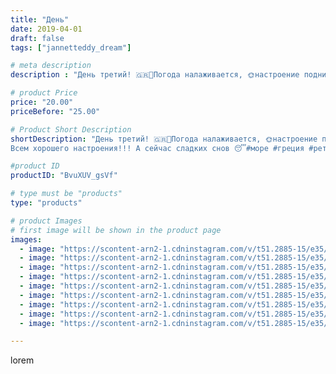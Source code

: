 ```yaml
---
title: "День"
date: 2019-04-01
draft: false
tags: ["jannetteddy_dream"]

# meta description
description : "День третий! 🇬🇷🌊Погода налаживается, 🌞настроение поднимается! Много эмоций, весь день гуляем! Дети счастливы, а это главное!😍❤️ На набережной встретили гусей, у"

# product Price
price: "20.00"
priceBefore: "25.00"

# Product Short Description
shortDescription: "День третий! 🇬🇷🌊Погода налаживается, 🌞настроение поднимается! Много эмоций, весь день гуляем! Дети счастливы, а это главное!😍❤️ На набережной встретили гусей, угостили их печеньем, а они нас чуть не съели🙈 голодные🤪
Всем хорошего настроения!!! А сейчас сладких снов 😴#море #греция #ретимно #крит2019 #любимаясемья #любимыедетки #моявесна #крит #мишкатедди #яжелаювсемсчастья"

#product ID
productID: "BvuXUV_gsVf"

# type must be "products"
type: "products"

# product Images
# first image will be shown in the product page
images:
  - image: "https://scontent-arn2-1.cdninstagram.com/v/t51.2885-15/e35/53803913_528565744335532_1871947819704566073_n.jpg?_nc_ht=scontent-arn2-1.cdninstagram.com&_nc_cat=104&_nc_ohc=aXXj6aURtdkAX_Iec0k&se=7&tp=1&oh=fa969a43e45dbb7aaadcd473be1b6234&oe=605C72F7&ig_cache_key=MjAxMjY0ODYzMTMwMzMwODE5NQ%3D%3D.2"
  - image: "https://scontent-arn2-1.cdninstagram.com/v/t51.2885-15/e35/54247574_143139250063546_3037112687478746477_n.jpg?_nc_ht=scontent-arn2-1.cdninstagram.com&_nc_cat=110&_nc_ohc=zfTHbET3KRwAX_soq9H&se=7&tp=1&oh=92b1e49292ff36e58c45473a917dd190&oe=605A0F84&ig_cache_key=MjAxMjY0ODYzMTMxOTk1NzM3Mg%3D%3D.2"
  - image: "https://scontent-arn2-1.cdninstagram.com/v/t51.2885-15/e35/54247821_162117391402213_8868064191714738990_n.jpg?_nc_ht=scontent-arn2-1.cdninstagram.com&_nc_cat=101&_nc_ohc=aoC85r0sCEYAX9BWTIv&se=7&tp=1&oh=32951bb0bb63f8a34264532fa84c4b87&oe=605B0C86&ig_cache_key=MjAxMjY0ODYzMTI2MTQ0MzEyNQ%3D%3D.2"
  - image: "https://scontent-arn2-1.cdninstagram.com/v/t51.2885-15/e35/54800593_122169212282518_9200378646886949751_n.jpg?_nc_ht=scontent-arn2-1.cdninstagram.com&_nc_cat=110&_nc_ohc=M4zCWueVgRoAX_41vV8&se=7&tp=1&oh=8c22f3ba6d6e044882297596c88a8743&oe=605A9C0E&ig_cache_key=MjAxMjY0ODYzMTI2OTYxMjMyOA%3D%3D.2"
  - image: "https://scontent-arn2-1.cdninstagram.com/v/t51.2885-15/e35/54247398_795592824144658_6948428497708683785_n.jpg?_nc_ht=scontent-arn2-1.cdninstagram.com&_nc_cat=110&_nc_ohc=xnFRgki7F7MAX9A91eU&se=7&tp=1&oh=296fad0586f6ddc0c61a9f7711d7c6a0&oe=605AAA18&ig_cache_key=MjAxMjY0ODYzMTI5NDc4NDc3MQ%3D%3D.2"
  - image: "https://scontent-arn2-1.cdninstagram.com/v/t51.2885-15/e35/54446956_125778598521315_7391258493858247185_n.jpg?_nc_ht=scontent-arn2-1.cdninstagram.com&_nc_cat=103&_nc_ohc=OrteQZ0J6MoAX_OrfE5&se=7&tp=1&oh=e0880cdda32511f98d922a82365667cd&oe=605A516A&ig_cache_key=MjAxMjY0ODYzMTI2OTc0OTYzMA%3D%3D.2"
  - image: "https://scontent-arn2-1.cdninstagram.com/v/t51.2885-15/e35/55937652_100965844408335_1563701906916137887_n.jpg?_nc_ht=scontent-arn2-1.cdninstagram.com&_nc_cat=103&_nc_ohc=XMW0FmMnpsYAX-FIW8T&se=7&tp=1&oh=2f9be7177cedebec0c088b73e3df8937&oe=605C2EC0&ig_cache_key=MjAxMjY0ODYzMTI4NjM4MjAyMw%3D%3D.2"
  - image: "https://scontent-arn2-1.cdninstagram.com/v/t51.2885-15/e35/54247748_638388146575022_4687601291549264336_n.jpg?_nc_ht=scontent-arn2-1.cdninstagram.com&_nc_cat=102&_nc_ohc=En5F9WF2jkYAX8zEuaE&se=7&tp=1&oh=2b39ad08e03bafd7049a04f67d39e447&oe=605A6A76&ig_cache_key=MjAxMjY0ODYzMTMxMTU1NzUxMQ%3D%3D.2"
  - image: "https://scontent-arn2-1.cdninstagram.com/v/t51.2885-15/e35/54230460_2283671891880687_4352889336804875105_n.jpg?_nc_ht=scontent-arn2-1.cdninstagram.com&_nc_cat=103&_nc_ohc=eY0exlDUFAMAX_7HsjR&se=7&tp=1&oh=f85337b98053b5687695d77bbce436e7&oe=605D91F6&ig_cache_key=MjAxMjY0ODYzMTMwMzE2MzIxNw%3D%3D.2"

---
```

lorem
